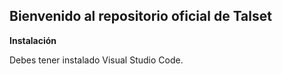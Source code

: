 ## Bienvenido al repositorio oficial de Talset

**Instalación**

Debes tener instalado Visual Studio Code.
